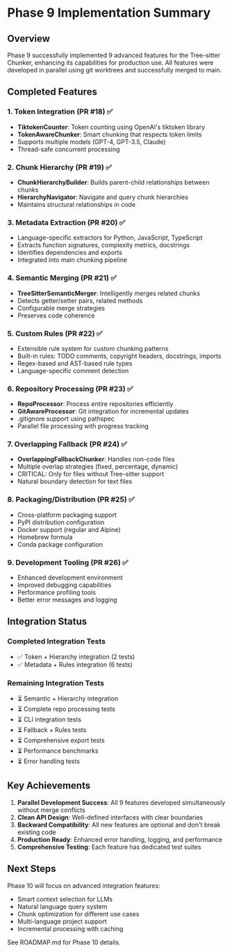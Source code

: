 # Phase 9 Implementation Summary

## Overview
Phase 9 successfully implemented 9 advanced features for the Tree-sitter Chunker, enhancing its capabilities for production use. All features were developed in parallel using git worktrees and successfully merged to main.

## Completed Features

### 1. Token Integration (PR #18) ✅
- **TiktokenCounter**: Token counting using OpenAI's tiktoken library
- **TokenAwareChunker**: Smart chunking that respects token limits
- Supports multiple models (GPT-4, GPT-3.5, Claude)
- Thread-safe concurrent processing

### 2. Chunk Hierarchy (PR #19) ✅
- **ChunkHierarchyBuilder**: Builds parent-child relationships between chunks
- **HierarchyNavigator**: Navigate and query chunk hierarchies
- Maintains structural relationships in code

### 3. Metadata Extraction (PR #20) ✅
- Language-specific extractors for Python, JavaScript, TypeScript
- Extracts function signatures, complexity metrics, docstrings
- Identifies dependencies and exports
- Integrated into main chunking pipeline

### 4. Semantic Merging (PR #21) ✅
- **TreeSitterSemanticMerger**: Intelligently merges related chunks
- Detects getter/setter pairs, related methods
- Configurable merge strategies
- Preserves code coherence

### 5. Custom Rules (PR #22) ✅
- Extensible rule system for custom chunking patterns
- Built-in rules: TODO comments, copyright headers, docstrings, imports
- Regex-based and AST-based rule types
- Language-specific comment detection

### 6. Repository Processing (PR #23) ✅
- **RepoProcessor**: Process entire repositories efficiently
- **GitAwareProcessor**: Git integration for incremental updates
- .gitignore support using pathspec
- Parallel file processing with progress tracking

### 7. Overlapping Fallback (PR #24) ✅
- **OverlappingFallbackChunker**: Handles non-code files
- Multiple overlap strategies (fixed, percentage, dynamic)
- CRITICAL: Only for files without Tree-sitter support
- Natural boundary detection for text files

### 8. Packaging/Distribution (PR #25) ✅
- Cross-platform packaging support
- PyPI distribution configuration
- Docker support (regular and Alpine)
- Homebrew formula
- Conda package configuration

### 9. Development Tooling (PR #26) ✅
- Enhanced development environment
- Improved debugging capabilities
- Performance profiling tools
- Better error messages and logging

## Integration Status

### Completed Integration Tests
- ✅ Token + Hierarchy integration (2 tests)
- ✅ Metadata + Rules integration (6 tests)

### Remaining Integration Tests
- ⏳ Semantic + Hierarchy integration
- ⏳ Complete repo processing tests
- ⏳ CLI integration tests
- ⏳ Fallback + Rules tests
- ⏳ Comprehensive export tests
- ⏳ Performance benchmarks
- ⏳ Error handling tests

## Key Achievements

1. **Parallel Development Success**: All 9 features developed simultaneously without merge conflicts
2. **Clean API Design**: Well-defined interfaces with clear boundaries
3. **Backward Compatibility**: All new features are optional and don't break existing code
4. **Production Ready**: Enhanced error handling, logging, and performance
5. **Comprehensive Testing**: Each feature has dedicated test suites

## Next Steps

Phase 10 will focus on advanced integration features:
- Smart context selection for LLMs
- Natural language query system
- Chunk optimization for different use cases
- Multi-language project support
- Incremental processing with caching

See ROADMAP.md for Phase 10 details.